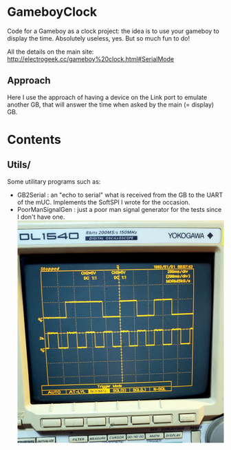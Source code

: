 # GameboyClock
Code for a Gameboy as a clock project: the idea is to use your gameboy to display the time. Absolutely useless, yes. But so much fun to do!

All the details on the main site: http://electrogeek.cc/gameboy%20clock.html#SerialMode

## Approach
Here I use the approach of having a device on the Link port to emulate another GB, that will answer the time when asked by the main (= display) GB.

# Contents

## Utils/
Some utilitary programs such as:
- GB2Serial : an "echo to serial" what is received from the GB to the UART of the mUC. Implements the SoftSPI I wrote for the occasion. 
- PoorManSignalGen : just a poor man signal generator for the tests since I don't have one. 
![oscillo signal](https://github.com/AlanFromJapan/GameboyClock/blob/main/utils/PoormanSignalGen/Resources/20240203_172842.jpg?raw=true)
